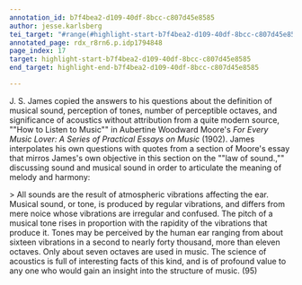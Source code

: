 ```yaml
---
annotation_id: b7f4bea2-d109-40df-8bcc-c807d45e8585
author: jesse.karlsberg
tei_target: "#range(#highlight-start-b7f4bea2-d109-40df-8bcc-c807d45e8585, #highlight-end-b7f4bea2-d109-40df-8bcc-c807d45e8585)"
annotated_page: rdx_r8rn6.p.idp1794848
page_index: 17
target: highlight-start-b7f4bea2-d109-40df-8bcc-c807d45e8585
end_target: highlight-end-b7f4bea2-d109-40df-8bcc-c807d45e8585

---
```

J. S. James copied the answers to his questions about the definition of musical sound, perception of tones, number of perceptible octaves, and significance of acoustics without attribution from a quite modern source, ""How to Listen to Music"" in Aubertine Woodward Moore's *For Every Music Lover: A Series of Practical Essays on Music* (1902). James interpolates his own questions with quotes from a section of Moore's essay that mirros James's own objective in this section on the ""law of sound.,"" discussing sound and musical sound in order to articulate the meaning of melody and harmony:

&gt; All sounds are the result of atmospheric vibrations affecting the ear. Musical sound, or tone, is produced by regular vibrations, and differs from mere noice whose vibrations are irregular and confused. The pitch of a musical tone rises in proportion with the rapidity of the vibrations that produce it. Tones may be perceived by the human ear ranging from about sixteen vibrations in a  second to nearly forty thousand, more than eleven octaves. Only about seven octaves are used in music. The science of acoustics is full of interesting facts of this kind, and is of profound value to any one who would gain an insight into the structure of music. (95)